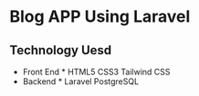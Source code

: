 # Blog APP Using Laravel
## Technology Uesd
* Front End
              * HTML5 CSS3 Tailwind CSS
* Backend
              * Laravel PostgreSQL

